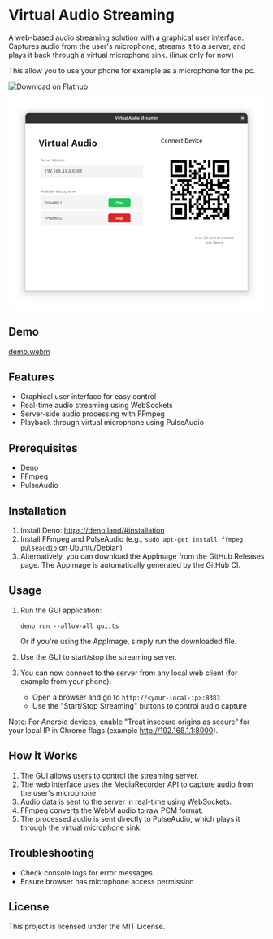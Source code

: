 # Virtual Audio Streaming

A web-based audio streaming solution with a graphical user interface. Captures
audio from the user's microphone, streams it to a server, and plays it back
through a virtual microphone sink. (linux only for now)

This allow you to use your phone for example as a microphone for the pc.

<a href='https://flathub.org/apps/io.github.sigmasd.VirtAudio'>
  <img width='240' alt='Download on Flathub' src='https://dl.flathub.org/assets/badges/flathub-badge-i-en.png'/>
</a>

![image](https://github.com/sigmaSd/virtAudio/blob/b0ead458f2e4ed377b9a540cd4451f012ad87d71/distro/demo.png)

## Demo

[demo.webm](https://github.com/user-attachments/assets/34a2ef07-696d-4c3e-afdb-4876e048c18e)

## Features

- Graphical user interface for easy control
- Real-time audio streaming using WebSockets
- Server-side audio processing with FFmpeg
- Playback through virtual microphone using PulseAudio

## Prerequisites

- Deno
- FFmpeg
- PulseAudio

## Installation

1. Install Deno: https://deno.land/#installation
2. Install FFmpeg and PulseAudio (e.g., `sudo apt-get install ffmpeg pulseaudio`
   on Ubuntu/Debian)
3. Alternatively, you can download the AppImage from the GitHub Releases page.
   The AppImage is automatically generated by the GitHub CI.

## Usage

1. Run the GUI application:
   ```
   deno run --allow-all gui.ts
   ```
   Or if you're using the AppImage, simply run the downloaded file.

2. Use the GUI to start/stop the streaming server.

3. You can now connect to the server from any local web client (for example from
   your phone):
   - Open a browser and go to `http://<your-local-ip>:8383`
   - Use the "Start/Stop Streaming" buttons to control audio capture

Note: For Android devices, enable "Treat insecure origins as secure" for your
local IP in Chrome flags (example http://192.168.1.1:8000).

## How it Works

1. The GUI allows users to control the streaming server.
2. The web interface uses the MediaRecorder API to capture audio from the user's
   microphone.
3. Audio data is sent to the server in real-time using WebSockets.
4. FFmpeg converts the WebM audio to raw PCM format.
5. The processed audio is sent directly to PulseAudio, which plays it through
   the virtual microphone sink.

## Troubleshooting

- Check console logs for error messages
- Ensure browser has microphone access permission

## License

This project is licensed under the MIT License.
